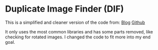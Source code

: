 # Duplicate Image Finder (DIF)

This is a simplified and cleaner version of the code from:
[Blog](https://towardsdatascience.com/finding-duplicate-images-with-python-71c04ec8051)
[Github](https://github.com/elisemercury/Duplicate-Image-Finder)

It only uses the most common libraries and has some parts removed, like checking for rotated images. 
I changed the code to fit more into my end goal.
